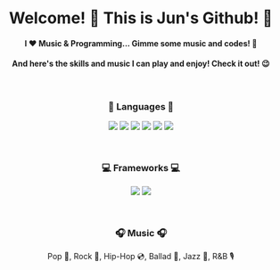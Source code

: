 <h1 align="center"> Welcome! 👋  This is Jun's Github! 🎉 </h1>
<h4 align="center">I ❤ Music & Programming... Gimme some music and codes! 🤩</h4>
<h4 align="center">And here's the skills and music I can play and enjoy! Check it out! 😉</h4>
<br>
<h3 align="center">📄 Languages 📄</h3>
<p align="center">
  <img src="https://img.shields.io/badge/Python-3776AB?style=flat-square&logo=Python&logoColor=white"/> <img src="https://img.shields.io/badge/C-A8B9CC?style=flat-square&logo=C&logoColor=black"/> <img src="https://img.shields.io/badge/C++-00599C?style=flat-square&logo=C%2B%2B&logoColor=white"/> <img src="https://img.shields.io/badge/Java-007396?style=flat-square&logo=Java&logoColor=white"/> <img src="https://img.shields.io/badge/JavaScript-F7DF1E?style=flat-square&logo=JavaScript&logoColor=black"/> <img src="https://img.shields.io/badge/jQuery-0769AD?style=flat-square&logo=jQuery&logoColor=white"/>
</p>
<br>
<h3 align="center">💻 Frameworks 💻</h3>
<p align="center">
  <img src="https://img.shields.io/badge/Djago-092E20?style=flat-square&logo=Djago&logoColor=white"/> <img src="https://img.shields.io/badge/Bootstrap-7952B3?style=flat-square&logo=Bootstrap&logoColor=white"/>
</p>
<br>
<h3 align="center">🎧 Music 🎧</h3>
<p align="center">
  Pop 🎵, Rock 🎸, Hip-Hop 💿, Ballad 🎹, Jazz 🎺, R&B 🎙
</p>
